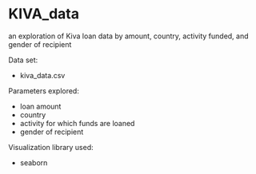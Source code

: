 # KIVA_data
an exploration of Kiva loan data by amount, country, activity funded, and gender of recipient 

Data set:
* kiva_data.csv

Parameters explored:
* loan amount
* country
* activity for which funds are loaned
* gender of recipient

Visualization library used:
* seaborn
